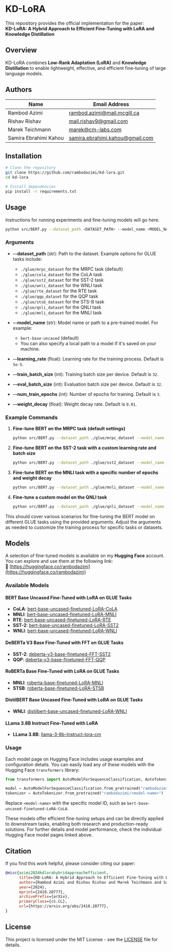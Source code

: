 # KD-LoRA

This repository provides the official implementation for the paper:  
**KD-LoRA: A Hybrid Approach to Efficient Fine-Tuning with LoRA and Knowledge Distillation**

## Overview  
KD-LoRA combines **Low-Rank Adaptation (LoRA)** and **Knowledge Distillation** to enable lightweight, effective, and efficient fine-tuning of large language models.

## Authors  

| Name            | Email Address              |
|-----------------|----------------------------|
| Rambod Azimi    | rambod.azimi@mail.mcgill.ca     |
| Rishav Rishav   | mail.rishav9@gmail.com     |
| Marek Teichmann   | marek@cm-labs.com     |
| Samira Ebrahimi Kahou  | samira.ebrahimi.kahou@gmail.com     |


## Installation  
```bash
# Clone the repository
git clone https://github.com/rambodazimi/kd-lora.git
cd kd-lora

# Install dependencies
pip install -r requirements.txt
```

## Usage  
Instructions for running experiments and fine-tuning models will go here.
```bash
python src/BERT.py --dataset_path <DATASET_PATH> --model_name <MODEL_NAME> --learning_rate <LEARNING_RATE> --train_batch_size <TRAIN_BATCH_SIZE> --eval_batch_size <EVAL_BATCH_SIZE> --num_train_epochs <NUM_TRAIN_EPOCHS> --weight_decay <WEIGHT_DECAY>
```

### Arguments

- **--dataset_path** (str): Path to the dataset. Example options for GLUE tasks include:
  - `./glue/mrpc_dataset` for the MRPC task (default)
  - `./glue/cola_dataset` for the CoLA task
  - `./glue/sst2_dataset` for the SST-2 task
  - `./glue/wnli_dataset` for the WNLI task
  - `./glue/rte_dataset` for the RTE task
  - `./glue/qqp_dataset` for the QQP task
  - `./glue/stsb_dataset` for the STS-B task
  - `./glue/qnli_dataset` for the QNLI task
  - `./glue/mnli_dataset` for the MNLI task
  
- **--model_name** (str): Model name or path to a pre-trained model. For example:
  - `bert-base-uncased` (default)
  - You can also specify a local path to a model if it's saved on your machine.

- **--learning_rate** (float): Learning rate for the training process. Default is `5e-5`.

- **--train_batch_size** (int): Training batch size per device. Default is `32`.

- **--eval_batch_size** (int): Evaluation batch size per device. Default is `32`.

- **--num_train_epochs** (int): Number of epochs for training. Default is `3`.

- **--weight_decay** (float): Weight decay rate. Default is `0.01`.

### Example Commands

1. **Fine-tune BERT on the MRPC task (default settings)**

    ```bash
    python src/BERT.py --dataset_path ./glue/mrpc_dataset --model_name bert-base-uncased
    ```

2. **Fine-tune BERT on the SST-2 task with a custom learning rate and batch size**

    ```bash
    python src/BERT.py --dataset_path ./glue/sst2_dataset --model_name bert-base-uncased --learning_rate 3e-5 --train_batch_size 16 --eval_batch_size 16
    ```

3. **Fine-tune BERT on the MNLI task with a specific number of epochs and weight decay**

    ```bash
    python src/BERT.py --dataset_path ./glue/mnli_dataset --model_name bert-base-uncased --num_train_epochs 5 --weight_decay 0.02
    ```

4. **Fine-tune a custom model on the QNLI task**

    ```bash
    python src/BERT.py --dataset_path ./glue/qnli_dataset --model_name <path/to/custom_model> --learning_rate 2e-5
    ```

This should cover various scenarios for fine-tuning the BERT model on different GLUE tasks using the provided arguments. Adjust the arguments as needed to customize the training process for specific tasks or datasets.

## Models  
A selection of fine-tuned models is available on my **Hugging Face** account. You can explore and use them at the following link:  
🔗 [https://huggingface.co/rambodazimi](https://huggingface.co/rambodazimi)

### Available Models

#### BERT Base Uncased Fine-Tuned with LoRA on GLUE Tasks

- **CoLA**: [bert-base-uncased-finetuned-LoRA-CoLA](https://huggingface.co/rambodazimi/bert-base-uncased-finetuned-LoRA-CoLA)
- **MNLI**: [bert-base-uncased-finetuned-LoRA-MNLI](https://huggingface.co/rambodazimi/bert-base-uncased-finetuned-LoRA-MNLI)
- **RTE**: [bert-base-uncased-finetuned-LoRA-RTE](https://huggingface.co/rambodazimi/bert-base-uncased-finetuned-LoRA-RTE)
- **SST-2**: [bert-base-uncased-finetuned-LoRA-SST2](https://huggingface.co/rambodazimi/bert-base-uncased-finetuned-LoRA-SST2)
- **WNLI**: [bert-base-uncased-finetuned-LoRA-WNLI](https://huggingface.co/rambodazimi/distilbert-base-uncased-finetuned-LoRA-WNLI)

#### DeBERTa V3 Base Fine-Tuned with FFT on GLUE Tasks

- **SST-2**: [deberta-v3-base-finetuned-FFT-SST2](https://huggingface.co/rambodazimi/deberta-v3-base-finetuned-FFT-SST2)
- **QQP**: [deberta-v3-base-finetuned-FFT-QQP](https://huggingface.co/rambodazimi/deberta-v3-base-finetuned-FFT-QQP)

#### RoBERTa Base Fine-Tuned with LoRA on GLUE Tasks

- **MNLI**: [roberta-base-finetuned-LoRA-MNLI](https://huggingface.co/rambodazimi/roberta-base-finetuned-LoRA-MNLI)
- **STSB**: [roberta-base-finetuned-LoRA-STSB](https://huggingface.co/rambodazimi/roberta-base-finetuned-LoRA-STSB)

#### DistilBERT Base Uncased Fine-Tuned with LoRA on GLUE Tasks

- **WNLI**: [distilbert-base-uncased-finetuned-LoRA-WNLI](https://huggingface.co/rambodazimi/distilbert-base-uncased-finetuned-LoRA-WNLI)

#### LLama 3.8B Instruct Fine-Tuned with LoRA

- **LLama 3.8B**: [llama-3-8b-Instruct-lora-cm](https://huggingface.co/rambodazimi/llama-3-8b-Instruct-lora-cm)

### Usage

Each model page on Hugging Face includes usage examples and configuration details. You can easily load any of these models with the Hugging Face `transformers` library:

```python
from transformers import AutoModelForSequenceClassification, AutoTokenizer

model = AutoModelForSequenceClassification.from_pretrained("rambodazimi/<model-name>")
tokenizer = AutoTokenizer.from_pretrained("rambodazimi/<model-name>")
```

Replace `<model-name>` with the specific model ID, such as `bert-base-uncased-finetuned-LoRA-CoLA`.

These models offer efficient fine-tuning setups and can be directly applied to downstream tasks, enabling both research and production-ready solutions. For further details and model performance, check the individual Hugging Face model pages linked above.


## Citation  
If you find this work helpful, please consider citing our paper:
```bibtex
@misc{azimi2024kdlorahybridapproachefficient,
      title={KD-LoRA: A Hybrid Approach to Efficient Fine-Tuning with LoRA and Knowledge Distillation}, 
      author={Rambod Azimi and Rishav Rishav and Marek Teichmann and Samira Ebrahimi Kahou},
      year={2024},
      eprint={2410.20777},
      archivePrefix={arXiv},
      primaryClass={cs.CL},
      url={https://arxiv.org/abs/2410.20777}, 
}
```

## License  
This project is licensed under the MIT License - see the [LICENSE](LICENSE) file for details.
